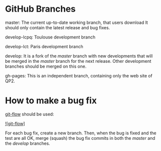 GitHub Branches
===============

master:
  The current up-to-date working branch, that users download It should
  only contain the latest release and bug fixes.

develop-lcpq:
  Toulouse development branch  

develop-lct:
  Paris development branch  

develop:
  It is a fork of the *master* branch with new developments that will be
  merged in the *master* branch for the next release. Other development
  branches should be merged on this one.

gh-pages:
  This is an independent branch, containing only the web site of QP2.


# How to make a bug fix

[git-flow](https://nvie.com/posts/a-successful-git-branching-model)
should be used:

[![git-flow]](https://nvie.com/img/git-model@2x.png)

For each bug fix, create a new branch. Then, when the bug is fixed and
the test are all OK, merge (squash) the bug fix commits in both the
*master* and the *develop* branches.


